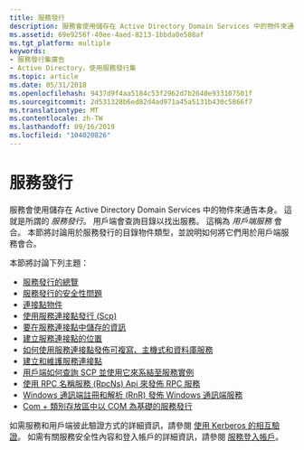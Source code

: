 ```yaml
---
title: 服務發行
description: 服務會使用儲存在 Active Directory Domain Services 中的物件來通告本身。
ms.assetid: 69e9256f-40ee-4aed-8213-1bbda0e508af
ms.tgt_platform: multiple
keywords:
- 服務發行集廣告
- Active Directory，使用服務發行集
ms.topic: article
ms.date: 05/31/2018
ms.openlocfilehash: 9437d9f4aa5184c53f2962d7b2640e933107501f
ms.sourcegitcommit: 2d531328b6ed82d4ad971a45a5131b430c5866f7
ms.translationtype: MT
ms.contentlocale: zh-TW
ms.lasthandoff: 09/16/2019
ms.locfileid: "104020826"
---
```

# <a name="service-publication"></a>服務發行

服務會使用儲存在 Active Directory Domain Services 中的物件來通告本身。 這就是所謂的 *服務發行*。 用戶端會查詢目錄以找出服務。 這稱為 *用戶端服務* 會合。 本節將討論用於服務發行的目錄物件類型，並說明如何將它們用於用戶端服務會合。

本節將討論下列主題：

-   [服務發行的總覽](about-service-publication.md)
-   [服務發行的安全性問題](security-issues-for-service-publication.md)
-   [連接點物件](connection-points.md)
-   [使用服務連接點發行 (Scp) ](publishing-with-service-connection-points.md)
-   [要在服務連接點中儲存的資訊](service-connection-point-properties.md)
-   [建立服務連接點的位置](where-to-create-a-service-connection-point.md)
-   [如何使用服務連接點發佈可複寫、主機式和資料庫服務](service-connection-points-for-replicated-host-based-and-database-services.md)
-   [建立和維護服務連接點](creating-and-maintaining-a-service-connection-point.md)
-   [用戶端如何查詢 SCP 並使用它來系結至服務實例](how-clients-find-and-use-a-service-connection-point.md)
-   [使用 RPC 名稱服務 (RpcNs) Api 來發佈 RPC 服務](publishing-with-the-rpc-name-service-rpcns.md)
-   [Windows 通訊端註冊和解析 (RnR) 發佈 Windows 通訊端服務](publishing-with-windows-sockets-registration-and-resolution.md)
-   [Com + 類別存放區中以 COM 為基礎的服務發行](publishing-com-services.md)

如需服務和用戶端彼此驗證方式的詳細資訊，請參閱 [使用 Kerberos 的相互驗證](mutual-authentication-using-kerberos.md)。 如需有關服務安全性內容和登入帳戶的詳細資訊，請參閱 [服務登入帳戶](service-logon-accounts.md)。

 

 




